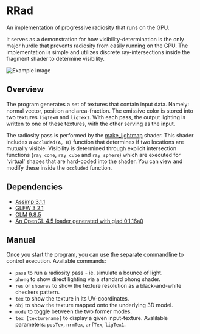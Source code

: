 # RRad

An implementation of progressive radiosity that runs on the GPU.

It serves as a demonstration for how visibility-determination is the only major hurdle that prevents radiosity from easily running on the GPU.
The implementation is simple and utilizes discrete ray-intersections inside the fragment shader to determine visibility.

![Example image](https://i.imgur.com/YhNoIDM.jpg)

## Overview

The program generates a set of textures that contain input data. Namely: normal vector, position and area-fraction.
The emissive color is stored into two textures `ligTex0` and `ligTex1`. With each pass, the output lighting is written to one of these textures, with the other serving as the input.

The radiosity pass is performed by the [make_lightmap](https://github.com/Helliaca/RRad/blob/master/SimpleRAD/shaders/make_lightmap.fs) shader.
This shader includes a `occluded(A, B)` function that determines if two locations are mutually visible. Visibility is determined through explicit intersection functions (`ray_cone`, `ray_cube` and `ray_sphere`) which are executed for 'virtual' shapes that are hard-coded into the shader. You can view and modify these inside the `occluded` function.

## Dependencies

- [Assimp 3.1.1](https://github.com/assimp/assimp/releases/tag/v3.3.1/)
- [GLFW 3.2.1](https://www.glfw.org/download.html)
- [GLM 9.8.5](https://github.com/g-truc/glm/releases/tag/0.9.8.5)
- [An OpenGL 4.5 loader generated with glad 0.1.16a0](http://glad.dav1d.de/#profile=core&language=c&specification=gl&loader=on&api=gl%3D4.5)

## Manual

Once you start the program, you can use the separate commandline to control execution. Available commands:

- `pass` to run a radiosity pass - ie. simulate a bounce of light.
- `phong` to show direct lighting via a standard phong shader.
- `res` or `showres` to show the texture resolution as a black-and-white checkers pattern.
- `tex` to show the texture in its UV-coordinates.
- `obj` to show the texture mapped onto the underlying 3D model.
- `mode` to toggle between the two former modes.
- `tex [texturename]` to display a given input-texture. Avalilable parameters: `posTex`, `nrmTex`, `arfTex`, `ligTex1`.
